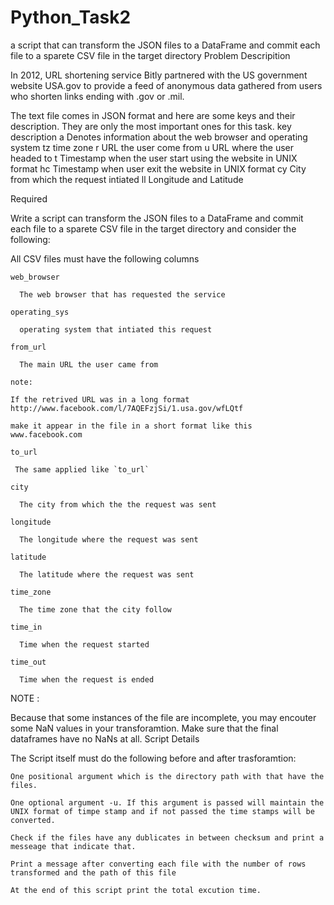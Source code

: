 # Python_Task2
 a script that can transform the JSON files to a DataFrame and commit each file to a sparete CSV file in the target directory 
Problem Descripition

In 2012, URL shortening service Bitly partnered with the US government website USA.gov to provide a feed of anonymous data gathered from users who shorten links ending with .gov or .mil.

The text file comes in JSON format and here are some keys and their description. They are only the most important ones for this task.
key 	description
a 	Denotes information about the web browser and operating system
tz 	time zone
r 	URL the user come from
u 	URL where the user headed to
t 	Timestamp when the user start using the website in UNIX format
hc 	Timestamp when user exit the website in UNIX format
cy 	City from which the request intiated
ll 	Longitude and Latitude

Required

Write a script can transform the JSON files to a DataFrame and commit each file to a sparete CSV file in the target directory and consider the following:

All CSV files must have the following columns

    web_browser

      The web browser that has requested the service

    operating_sys

      operating system that intiated this request

    from_url

      The main URL the user came from

    note:

    If the retrived URL was in a long format http://www.facebook.com/l/7AQEFzjSi/1.usa.gov/wfLQtf

    make it appear in the file in a short format like this www.facebook.com

    to_url

     The same applied like `to_url`

    city

      The city from which the the request was sent

    longitude

      The longitude where the request was sent

    latitude

      The latitude where the request was sent

    time_zone

      The time zone that the city follow

    time_in

      Time when the request started

    time_out

      Time when the request is ended

NOTE :

Because that some instances of the file are incomplete, you may encouter some NaN values in your transforamtion. Make sure that the final dataframes have no NaNs at all.
Script Details

The Script itself must do the following before and after trasforamtion:

    One positional argument which is the directory path with that have the files.

    One optional argument -u. If this argument is passed will maintain the UNIX format of timpe stamp and if not passed the time stamps will be converted.

    Check if the files have any dublicates in between checksum and print a messeage that indicate that.

    Print a message after converting each file with the number of rows transformed and the path of this file

    At the end of this script print the total excution time.



